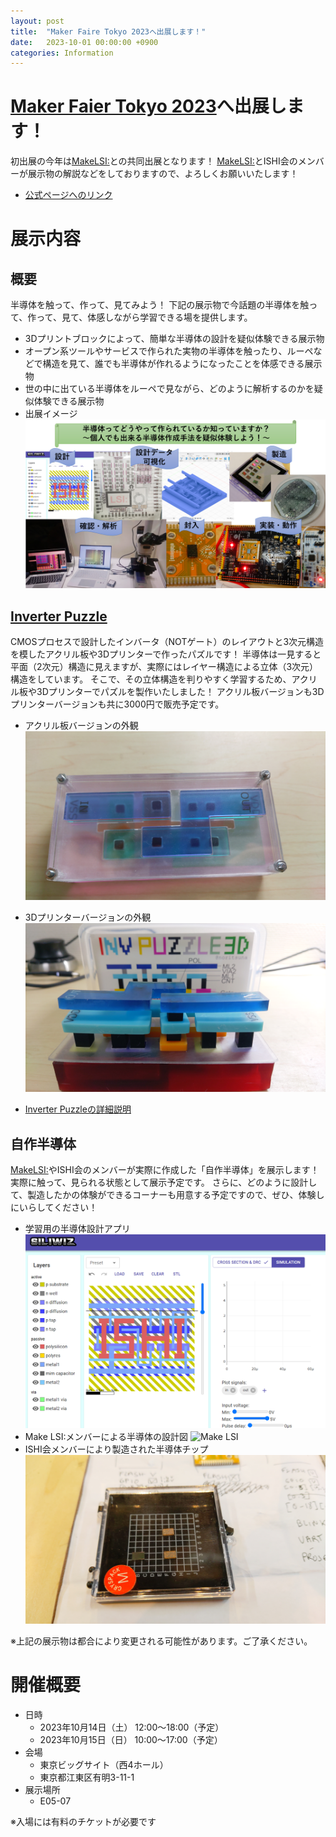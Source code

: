 ```yaml
---
layout: post
title:  "Maker Faire Tokyo 2023へ出展します！"
date:   2023-10-01 00:00:00 +0900
categories: Information
---
```


# [Maker Faier Tokyo 2023](https://makezine.jp/event/mft2023/)へ出展します！
初出展の今年は[MakeLSI:](https://scrapbox.io/makelsi/)との共同出展となります！ 
[MakeLSI:](https://scrapbox.io/makelsi/)とISHI会のメンバーが展示物の解説などをしておりますので、よろしくお願いいたします！ 

- [公式ページへのリンク](https://makezine.jp/event/makers-mft2023/m0069/)

# 展示内容
## 概要
半導体を触って、作って、見てみよう！
下記の展示物で今話題の半導体を触って、作って、見て、体感しながら学習できる場を提供します。 
- 3Dプリントブロックによって、簡単な半導体の設計を疑似体験できる展示物 
- オープン系ツールやサービスで作られた実物の半導体を触ったり、ルーペなどで構造を見て、誰でも半導体が作れるようになったことを体感できる展示物 
- 世の中に出ている半導体をルーペで見ながら、どのように解析するのかを疑似体験できる展示物 
- 出展イメージ ![出展イメージ](/assets/images/MFT2023/public.png)


## [Inverter Puzzle](https://github.com/ishi-kai/InverterPuzzle3D)
CMOSプロセスで設計したインバータ（NOTゲート）のレイアウトと3次元構造を模したアクリル板や3Dプリンターで作ったパズルです！ 
半導体は一見すると平面（2次元）構造に見えますが、実際にはレイヤー構造による立体（3次元）構造をしています。 
そこで、その立体構造を判りやすく学習するため、アクリル板や3Dプリンターでパズルを製作いたしました！ 
アクリル板バージョンも3Dプリンターバージョンも共に3000円で販売予定です。 

- アクリル板バージョンの外観 ![アクリル板バージョン](/assets/images/MFT2023/InverterPuzzle.jpg) 
- 3Dプリンターバージョンの外観 ![3Dプリンターバージョン](/assets/images/MFT2023/InverterPuzzle3D.jpg) 

- [Inverter Puzzleの詳細説明](https://ishi-kai.org/assets/presentation/202308/InvPuz_LT230804.pptx) 

## 自作半導体
[MakeLSI:](https://scrapbox.io/makelsi/)やISHI会のメンバーが実際に作成した「自作半導体」を展示します！実際に触って、見られる状態として展示予定です。 
さらに、どのように設計して、製造したかの体験ができるコーナーも用意する予定ですので、ぜひ、体験しにいらしてください！ 

- 学習用の半導体設計アプリ ![siliwiz](/assets/images/MFT2023/siliwiz.png) 
- Make LSI:メンバーによる半導体の設計図 ![Make LSI](/assets/images/MFT2023/makelsi_design.jpg) 
- ISHI会メンバーにより製造された半導体チップ ![OpenMPW](/assets/images/MFT2023/openmpw_chip.jpg) 

※上記の展示物は都合により変更される可能性があります。ご了承ください。 


# 開催概要
- 日時 
	- 2023年10月14日（土） 12:00～18:00（予定） 
	- 2023年10月15日（日） 10:00～17:00（予定） 
- 会場 
	- 東京ビッグサイト（西4ホール）
	- 東京都江東区有明3-11-1
- 展示場所
	- E05-07

※入場には有料のチケットが必要です
